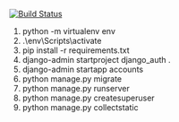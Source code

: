 [![Build Status](https://travis-ci.org/NielMc/e-commerce.svg?branch=master)](https://travis-ci.org/NielMc/e-commerce)

1. python -m virtualenv env
2. .\env\Scripts\activate
3. pip install -r requirements.txt
4. django-admin startproject django_auth .
5. django-admin startapp accounts
6. python manage.py migrate
7. python manage.py runserver
8. python manage.py createsuperuser
9. python manage.py collectstatic